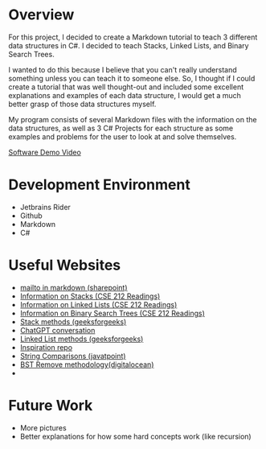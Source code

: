 # Overview

For this project, I decided to create a Markdown tutorial to teach 3 different data
structures in C#. I decided to teach Stacks, Linked Lists, and Binary Search Trees. 

I wanted to do this because I believe that you can't really understand something
unless you can teach it to someone else. So, I thought if I could create a tutorial that
was well thought-out and included some excellent explanations and examples of each data
structure, I would get a much better grasp of those data structures myself.

My program consists of several Markdown files with the information on the data
structures, as well as 3 C# Projects for each structure as some examples and problems
for the user to look at and solve themselves.

[Software Demo Video](https://youtu.be/KdO15jO8FOA)

# Development Environment

* Jetbrains Rider
* Github
* Markdown
* C#

# Useful Websites

- [mailto in markdown (sharepoint)](https://sharepoint.stackexchange.com/questions/279072/adding-mailto-in-markdown-element-on-sharepoint-site)
- [Information on Stacks (CSE 212 Readings)](https://byui-cse.github.io/cse212-csharp/lesson03/prepare)
- [Information on Linked Lists (CSE 212 Readings)](https://byui-cse.github.io/cse212-csharp/lesson07/prepare)
- [Information on Binary Search Trees (CSE 212 Readings)](https://byui-cse.github.io/cse212-csharp/lesson09/prepare)
- [Stack methods (geeksforgeeks)](https://www.geeksforgeeks.org/c-sharp-stack-class/)
- [ChatGPT conversation](https://chat.openai.com/c/bc58560e-1f79-4bbc-aaf9-b6b1d2faab5b)
- [Linked List methods (geeksforgeeks)](https://www.geeksforgeeks.org/c-sharp-linkedlist-class/)
- [Inspiration repo](https://github.com/byui-cse212/final-project-jadabower)
- [String Comparisons (javatpoint)](https://www.javatpoint.com/csharp-string-compare#:~:text=The%20C%23%20Compare()%20method,1%20else%20it%20returns%20%2D1.)
- [BST Remove methodology(digitalocean)](https://www.digitalocean.com/community/tutorials/binary-search-tree-bst-search-insert-remove)
- 

# Future Work

- More pictures
- Better explanations for how some hard concepts work (like recursion)